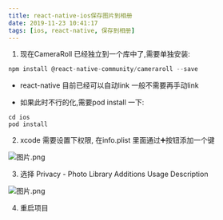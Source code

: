 ```yaml
---
title: react-native-ios保存图片到相册
date: 2019-11-23 10:41:17
tags: [ios, react-native, 保存到相册]
---
```


1. 现在CameraRoll 已经独立到一个库中了,需要单独安装:



```js
npm install @react-native-community/cameraroll --save
```

- react-native 目前已经可以自动link 一般不需要再手动link

- 如果此时不行的化,需要pod install 一下:



```shell
cd ios
pod install
```

2. xcode 需要设置下权限, 在info.plist 里面通过➕按钮添加一个键

![图片.png](https://cdn.nlark.com/yuque/0/2019/png/206259/1569742057752-d6a70aba-815c-45b1-bbcf-f9f3c4a1d9ed.png)



3. 选择 Privacy - Photo Library Additions Usage Description

![图片.png](https://cdn.nlark.com/yuque/0/2019/png/206259/1569742149363-9275c09a-b7aa-445b-83ea-80e11ab2c160.png)

4. 重启项目